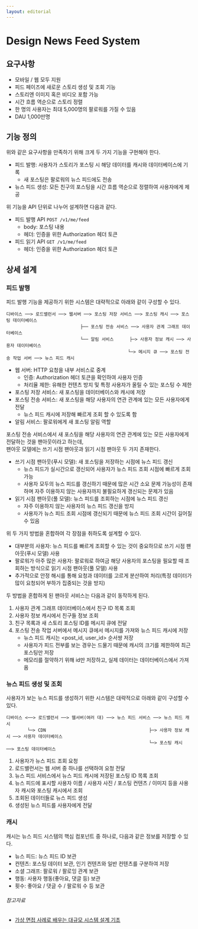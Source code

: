 ```yaml
---
layout: editorial
---
```


# Design News Feed System

## 요구사항

- 모바일 / 웹 모두 지원
- 피드 페이즈에 새로운 스토리 생성 및 조회 기능
- 스토리엔 이미지 혹은 비디오 포함 가능
- 시간 흐름 역순으로 스토리 정렬
- 한 명의 사용자는 최대 5,000명의 팔로워를 가질 수 있음
- DAU 1,000만명

## 기능 정의

위와 같은 요구사항을 만족하기 위해 크게 두 가지 기능을 구현해야 한다.

- 피드 발행: 사용자가 스토리가 포스팅 시 해당 데이터를 캐시와 데이터베이스에 기록
    - 새 포스팅은 팔로워의 뉴스 피드에도 전송
- 뉴스 피드 생성: 모든 친구의 포스팅을 시간 흐름 역순으로 정렬하여 사용자에게 제공

위 기능을 API 단위로 나누어 설계하면 다음과 같다.

- 피드 발행 API `POST /v1/me/feed`
    - body: 포스팅 내용
    - 헤더: 인증을 위한 Authorization 헤더 토큰
- 피드 읽기 API `GET /v1/me/feed`
    - 헤더: 인증을 위한 Authorization 헤더 토큰

## 상세 설계

### 피드 발행

피드 발행 기능을 제공하기 위한 시스템은 대략적으로 아래와 같이 구성할 수 있다.

```
디바이스 ──> 로드밸런서 ──> 웹서버 ──> 포스팅 저장 서비스 ──> 포스팅 캐시 ──> 포스팅 데이터베이스
                            ├── 포스팅 전송 서비스 ──> 사용자 관계 그래프 데이터베이스 
                            └── 알림 서비스      ├─> 사용자 정보 캐시 ──> 사용자 데이터베이스
                                              └─> 메시지 큐 ──> 포스팅 전송 작업 서버 ──> 뉴스 피드 캐시
```

- 웹 서버: HTTP 요청을 내부 서비스로 중계
    - 인증: Authorization 헤더 토큰을 확인하여 사용자 인증
    - 처리율 제한: 유해한 컨텐츠 방지 및 특정 사용자가 올릴 수 있는 포스팅 수 제한
- 포스팅 저장 서비스: 새 포스팅을 데이터베이스와 캐시에 저장
- 포스팅 전송 서비스: 새 포스팅을 해당 사용자의 연관 관계에 있는 모든 사용자에게 전달
    - 뉴스 피드 캐시에 저장해 빠르게 조회 할 수 있도록 함
- 알림 서비스: 팔로워에게 새 포스팅 알림 역할

포스팅 전송 서비스에서 새 포스팅을 해당 사용자의 연관 관계에 있는 모든 사용자에게 전달하는 것을 팬아웃이라고 하는데,  
팬아웃 모델에는 쓰기 시점 팬아웃과 읽기 시점 팬아웃 두 가지 존재한다.

- 쓰기 시점 팬아웃(푸시 모델): 새 포스팅을 저장하는 시점에 뉴스 피드 갱신
    - 뉴스 피드가 실시간으로 갱신되어 사용자가 뉴스 피드 조회 시점에 빠르게 조회 가능
    - 사용자 모두의 뉴스 피드를 갱신하기 때문에 많은 시간 소요 문제 가능성이 존재하며 자주 이용하지 않는 사용자까지 불필요하게 갱신되는 문제가 있음
- 읽기 시점 팬아웃(풀 모델): 뉴스 피드를 조회하는 시점에 뉴스 피드 갱신
    - 자주 이용하지 않는 사용자의 뉴스 피드 갱신을 방지
    - 사용자가 뉴스 피드 조회 시점에 갱신되기 때문에 뉴스 피드 조회 시간이 길어질 수 있음

위 두 가지 방법을 혼합하여 각 장점을 취하도록 설계할 수 있다.

- 대부분의 사용자: 뉴스 피드를 빠르게 조회할 수 있는 것이 중요하므로 쓰기 시점 팬아웃(푸시 모델) 사용
- 팔로워가 아주 많은 사용자: 팔로워로 하여금 해당 사용자의 포스팅을 필요할 때 조회하는 방식으로 읽기 시점 팬아웃(풀 모델) 사용
- 추가적으로 안정 해시를 통해 요청과 데이터를 고르게 분산하여 처리(특정 데이터가 많이 요청되어 부하가 집중되는 것을 방지)

두 방법을 혼합하게 된 팬아웃 서비스는 다음과 같이 동작하게 된다.

1. 사용자 관계 그래프 데이터베이스에서 친구 ID 목록 조회
2. 사용자 정보 캐시에서 친구들 정보 조회
3. 친구 목록과 새 스토리 포스팅 ID를 메시지 큐에 전달
4. 포스팅 전송 작업 서버에서 메시지 큐에서 메시지를 가져와 뉴스 피드 캐시에 저장
    - 뉴스 피드 캐시는 <post_id, user_id> 순서쌍 저장
    - 사용자가 피드 전부를 보는 경우는 드물기 때문에 캐시의 크기를 제한하여 최근 포스팅만 저장
    - 메모리를 절약하기 위해 id만 저장하고, 실제 데이터는 데이터베이스에서 가져옴

### 뉴스 피드 생성 및 조회

사용자가 보는 뉴스 피드를 생성하기 위한 시스템은 대략적으로 아래와 같이 구성할 수 있다.

```
디바이스 <──> 로드밸런서 ──> 웹서버(여러 대) ──> 뉴스 피드 서비스 ──> 뉴스 피드 캐시
        └─> CDN                                       ├─> 사용자 정보 캐시 ──> 사용자 데이터베이스
                                                      └─> 포스팅 캐시 ──> 포스팅 데이터베이스
```


1. 사용자가 뉴스 피드 조회 요청
2. 로드밸런서는 웹 서버 중 하나를 선택하여 요청 전달
3. 뉴스 피드 서비스에서 뉴스 피드 캐시에 저장된 포스팅 ID 목록 조회
4. 뉴스 피드에 표시할 사용자 이름 / 사용자 사진 / 포스팅 컨텐츠 / 이미지 등을 사용자 캐시와 포스팅 캐시에서 조회
5. 조회된 데이터들로 뉴스 피드 생성
6. 생성된 뉴스 피드를 사용자에게 전달

### 캐시

캐시는 뉴스 피드 시스템의 핵심 컴포넌트 중 하나로, 다음과 같은 정보를 저장할 수 있다.

- 뉴스 피드: 뉴스 피드 ID 보관
- 컨텐츠: 포스팅 데이터 보관, 인기 컨텐츠와 일반 컨텐츠를 구분하여 저장
- 소셜 그래프: 팔로워 / 팔로잉 관계 보관
- 행동: 사용자 행동(좋아요, 댓글 등) 보관
- 횟수: 좋아요 / 댓글 수 / 팔로워 수 등 보관
    
###### 참고자료

- [가상 면접 사례로 배우는 대규모 시스템 설계 기초](https://www.nl.go.kr/seoji/contents/S80100000000.do?schM=intgr_detail_view_isbn&page=1&pageUnit=10&schType=simple&schStr=%EA%B0%80%EC%83%81+%EB%A9%B4%EC%A0%91+%EC%82%AC%EB%A1%80%EB%A1%9C+%EB%B0%B0%EC%9A%B0%EB%8A%94+%EB%8C%80%EA%B7%9C%EB%AA%A8&isbn=9788966263240&cipId=228421467%2C)
